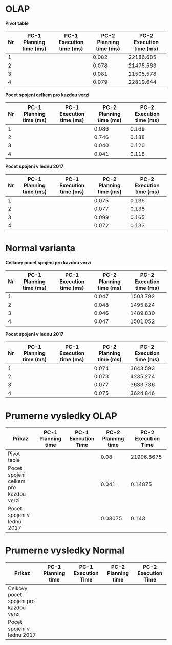 # OLAP
**Pivot table**

Nr | PC-1 Planning time (ms) | PC-1 Execution time (ms) | PC-2 Planning time (ms) | PC-2 Execution time (ms) |
--- | ------------------ | ------------------ | --- | ---
1 |  |  | 0.082 | 22186.685 |
2 |  |  | 0.078 | 21475.563 |
3 |  |  | 0.081 | 21505.578 |
4 |  |  | 0.079 | 22819.644 |

**Pocet spojeni celkem pro kazdou verzi** 

Nr | PC-1 Planning time (ms) | PC-1 Execution time (ms) | PC-2 Planning time (ms) | PC-2 Execution time (ms) |
--- | ------------------ | ------------------ | --- | ---
1 |  |  | 0.086 | 0.169 |
2 |  |  | 0.746 | 0.188 |
3 |  |  | 0.040 | 0.120 |
4 |  |  | 0.041 | 0.118 |

**Pocet spojeni v lednu 2017**

Nr | PC-1 Planning time (ms) | PC-1 Execution time (ms) | PC-2 Planning time (ms) | PC-2 Execution time (ms) |
--- | ------------------ | ------------------ | --- | ---
1 | |  | 0.075 | 0.136 |
2 |  |  | 0.077 | 0.138 |
3 |  |  | 0.099 | 0.165 |
4 |  |  | 0.072 | 0.133 |

# Normal varianta

**Celkovy pocet spojeni pro kazdou verzi**

Nr | PC-1 Planning time (ms) | PC-1 Execution time (ms) | PC-2 Planning time (ms) | PC-2 Execution time (ms) |
--- | ------------------ | ------------------ | --- | ---
1 |  |  | 0.047 | 1503.792 |
2 |  |  | 0.048 | 1495.824 |
3 |  |  | 0.046 | 1489.830 |
4 |  |  | 0.047 | 1501.052 |

**Pocet spojeni v lednu 2017**

Nr | PC-1 Planning time (ms) | PC-1 Execution time (ms) | PC-2 Planning time (ms) | PC-2 Execution time (ms) |
--- | ------------------ | ------------------ | --- | ---
1 |  |  | 0.074 | 3643.593 |
2 |  |  | 0.073 | 4235.274 |
3 |  |  | 0.077 | 3633.736 |
4 |  |  | 0.075 | 3624.846 |

# Prumerne vysledky OLAP

Prikaz | PC-1 Planning time | PC-1 Execution Time | PC-2 Planning time | PC-2 Execution Time |
--- | --- | --- | --- | ---
Pivot table | | | 0.08 | 21996.8675 |
Pocet spojeni celkem pro kazdou verzi | | | 0.041 | 0.14875 |
Pocet spojeni v lednu 2017 | | | 0.08075 | 0.143 |


# Prumerne vysledky Normal

Prikaz | PC-1 Planning time | PC-1 Execution Time | PC-2 Planning time | PC-2 Execution Time |
--- | --- | --- | --- | ---
Celkovy pocet spojeni pro kazdou verzi | | | | |
Pocet spojeni v lednu 2017 | | | | |


